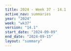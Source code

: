 ```yaml
---
title: 2024 - Week 37 - 14.1
active_nav: summaries
year: "2024"
week: "wk37"
version: "14.1"
start_date: "2024-09-09"
end_date: "2024-09-15"
layout: "summary"
---
```

